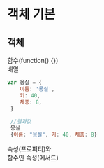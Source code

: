 # 객체 기본

## 객체

함수\(function\(\) {}\)  
배열

```javascript
var 몽실 = {
    이름: '몽실',
    키: 40,
    체중: 8,
 }
 
 //결과값
 몽실
 {이름: "몽실", 키: 40, 체중: 8}
```

속성\(프로퍼티\)와  
함수인 속성\(메서드\)

